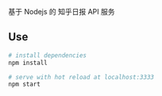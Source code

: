 基于 Nodejs 的 知乎日报 API 服务

## Use

``` bash
# install dependencies
npm install

# serve with hot reload at localhost:3333
npm start
```
